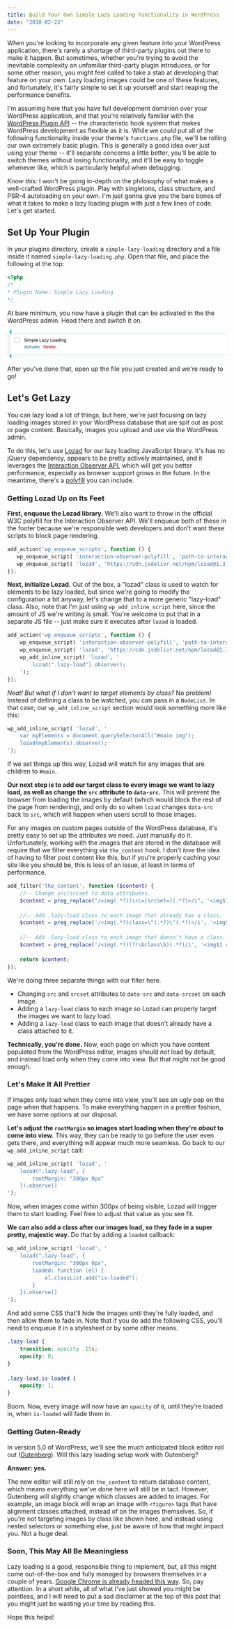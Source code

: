 ```yaml
---
title: Build Your Own Simple Lazy Loading Functionality in WordPress
date: "2018-02-23"
---
```


When you're looking to incorporate any given feature into your WordPress application, there's rarely a shortage of third-party plugins out there to make it happen. But sometimes, whether you're trying to avoid the inevitable complexity an unfamiliar third-party plugin introduces, or for some other reason, you might feel called to take a stab at developing that feature on your own. Lazy loading images could be one of these features, and fortunately, it's fairly simple to set it up yourself and start reaping the performance benefits. 

I'm assuming here that you have full development dominion over your WordPress application, and that you're relatively familiar with the [WordPress Plugin API](https://codex.wordpress.org/Plugin_API) -- the characteristic hook system that makes WordPress development as flexible as it is. While we _could_ put all of the following functionality inside your theme's `functions.php` file, we'll be rolling our own extremely basic plugin. This is generally a good idea over just using your theme -- it'll separate concerns a little better, you'll be able to switch themes without losing functionality, and it'll be easy to toggle whenever like, which is particularly helpful when debugging.

_Know this:_ I won't be going in-depth on the philosophy of what makes a well-crafted WordPress plugin. Play with singletons, class structure, and PSR-4 autoloading on your own. I'm just gonna give you the bare bones of what it takes to make a lazy loading plugin with just a few lines of code. Let's get started.

## Set Up Your Plugin
In your plugins directory, create a `simple-lazy-loading` directory and a file inside it named `simple-lazy-loading.php`. Open that file, and place the following at the top: 

```php
<?php
/*
* Plugin Name: Simple Lazy Loading
*/
```

At bare minimum, you now have a plugin that can be activated in the the WordPress admin. Head there and switch it on.

![Activate Simple Lazy Loading Plugin](simple-lazy-loading.jpg)

After you've done that, open up the file you just created and we're ready to go!

## Let's Get Lazy

You can lazy load a lot of things, but here, we're just focusing on lazy loading images stored in your WordPress database that are spit out as post or page content. Basically, images you upload and use via the WordPress admin.

To do this, let's use [Lozad](https://github.com/ApoorvSaxena/lozad.js) for our lazy loading JavaScript library. It's has no jQuery dependency, appears to be pretty actively maintained, and it leverages the [Interaction Observer API](https://developer.mozilla.org/en-US/docs/Web/API/Intersection_Observer_API), which will get you better performance, especially as browser support grows in the future. In the meantime, there's a [polyfill](https://github.com/w3c/IntersectionObserver/tree/master/polyfill) you can include.

### Getting Lozad Up on Its Feet

**First, enqueue the Lozad library.** We'll also want to throw in the official W3C polyfill for the Interaction Observer API. We'll enqueue both of these in the footer because we're responsible web developers and don't want these scripts to block page rendering. 

```php
add_action('wp_enqueue_scripts', function () {
   wp_enqueue_script( 'interaction-observer-polyfill', 'path-to-interaction-observer.js', [], null, true );
   wp_enqueue_script( 'lozad', 'https://cdn.jsdelivr.net/npm/lozad@1.3.0/dist/lozad.min.js', ['interaction-observer-polyfill'], null, true );
});
```

**Next, initialize Lozad.** Out of the box, a "lozad" class is used to watch for elements to be lazy loaded, but since we're going to modify the configuration a bit anyway, let's change that to a more generic "lazy-load" class. Also, note that I'm just using `wp_add_inline_script` here, since the amount of JS we're writing is small. You're welcome to put that in a separate JS file -- just make sure it executes after `lozad` is loaded. 

```php
add_action('wp_enqueue_scripts', function () {
    wp_enqueue_script( 'interaction-observer-polyfill', 'path-to-interaction-observer.js', [], null, true );
    wp_enqueue_script( 'lozad', 'https://cdn.jsdelivr.net/npm/lozad@1.3.0/dist/lozad.min.js', ['interaction-observer-polyfill'], null, true );
    wp_add_inline_script( 'lozad', '
        lozad(".lazy-load").observe();
    ');
});
```
_Neat! But what if I don't want to target elements by class?_ No problem! Instead of defining a class to be watched, you can pass in a `NodeList`. In that case, our `wp_add_inline_script` section would look something more like this: 

```php
wp_add_inline_script( 'lozad', '
	var myElements = document.querySelectorAll("#main img");
	lozad(myElements).observe();
');
```
If we set things up this way, Lozad will watch for any images that are children to `#main`.

**Our next step is to add our target class to every image we want to lazy load, as well as change the `src` attribute to `data-src`.** This will prevent the browser from loading the images by default (which would block the rest of the page from rendering), and only do so when `lozad` changes `data-src` back to `src`, which will happen when users scroll to those images.

For any images on custom pages outside of the WordPress database, it's pretty easy to set up the attributes we need. Just manually do it. Unfortunately, working with the images that are stored in the database will require that we filter everything via `the_content` hook. I don't _love_ the idea of having to filter post content like this, but if you're properly caching your site like you should be, this is less of an issue, at least in terms of performance. 

```php
add_filter('the_content', function ($content) {
	//-- Change src/srcset to data attributes.
	$content = preg_replace("/<img(.*?)(src=|srcset=)(.*?)>/i", '<img$1data-$2$3>', $content);

	//-- Add .lazy-load class to each image that already has a class.
	$content = preg_replace('/<img(.*?)class=\"(.*?)\"(.*?)>/i', '<img$1class="$2 lazy-load"$3>', $content);

	//-- Add .lazy-load class to each image that doesn't have a class.
	$content = preg_replace('/<img(.*?)(?!\bclass\b)(.*?)/i', '<img$1 class="lazy-load"$2', $content);
	
	return $content;
});
```

We're doing three separate things with our filter here. 

* Changing `src` and `srcset` attributes to `data-src` and `data-srcset` on each image.
* Adding a `lazy-load` class to each image so Lozad can properly target the images we want to lazy load.
* Adding a `lazy-load` class to each image that doesn't already have a class attached to it. 

**Technically, you're done.** Now, each page on which you have content populated from the WordPress editor, images should _not_ load by default, and instead load only when they come into view. But that might not be good enough. 

### Let's Make It All Prettier

If images only load when they come into view, you'll see an ugly pop on the page when that happens. To make everything happen in a prettier fashion, we have some options at our disposal. 

**Let's adjust the `rootMargin` so images start loading when they're _about_ to come into view.** This way, they can be ready to go before the user even gets there, and everything will appear much more seamless. Go back to our `wp_add_inline_script` call: 

```php
wp_add_inline_script( 'lozad', '
	lozad(".lazy-load", { 
		rootMargin: "300px 0px"
	}).observe()
');
```

Now, when images come within 300px of being visible, Lozad will trigger them to start loading. Feel free to adjust that value as you see fit. 

**We can also add a class after our images load, so they fade in a super pretty, majestic way.** Do that by adding a `loaded` callback: 

```php
wp_add_inline_script( 'lozad', '
	lozad(".lazy-load", { 
		rootMargin: "300px 0px", 
		loaded: function (el) {
			el.classList.add("is-loaded");
		}
	}).observe()
');
```

And add some CSS that'll hide the images until they're fully loaded, and then allow them to fade in. Note that if you do add the following CSS, you'll need to enqueue it in a stylesheet or by some other means. 

```css
.lazy-load {
    transition: opacity .15s;
    opacity: 0;
}

.lazy-load.is-loaded {
    opacity: 1;
}
```

Boom. Now, every image will now have an `opacity` of `0`, until they're loaded in, when `is-loaded` will fade them in. 

### Getting Guten-Ready

In version 5.0 of WordPress, we'll see the much anticipated block editor roll out ([Gutenberg](https://github.com/WordPress/gutenberg)). Will this lazy loading setup work with Gutenberg? 

**Answer: yes.** 

The new editor will still rely on `the_content` to return database content, which means everything we've done here will still be in tact. However, Gutenberg will slightly change which classes are added to images. For example, an image block will wrap an image with `<figure>` tags that have alignment classes attached, instead of on the images themselves. So, if you're not targeting images by class like shown here, and instead using nested selectors or something else, just be aware of how that might impact you. Not a huge deal. 

### Soon, This May All Be Meaningless

Lazy loading is a good, responsible thing to implement, but, all this might come out-of-the-box and fully managed by browsers themselves in a couple of years. [Google Chrome is already headed this way](https://www.bleepingcomputer.com/news/google/google-chrome-to-feature-built-in-image-lazy-loading/). So, pay attention. In a short while, all of what I've just showed you might be pointless, and I will need to put a sad disclaimer at the top of this post that you might just be wasting your time by reading this. 

Hope this helps!
